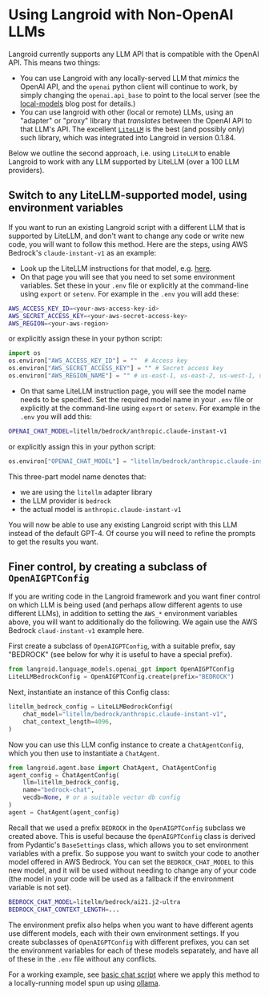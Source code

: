 # Using Langroid with Non-OpenAI LLMs

Langroid currently supports any LLM API that is compatible with the OpenAI API. 
This means two things:

- You can use Langroid with any locally-served LLM that _mimics_ the OpenAI API, 
    and the `openai` python client will continue to work, by simply changing the 
    `openai.api_base` to point to the local server 
    (see the [local-models](../blog/posts/local-llm.md) blog post for details.)
- You can use langroid with other (local or remote) LLMs, using an "adapter" or "proxy" library that _translates_ 
    between the OpenAI API to that LLM's API. The excellent [`LiteLLM`](https://github.com/berriai/litellm)
   is the best (and possibly only) such library, which was integrated into Langroid in version 0.1.84.

Below we outline the second approach, i.e. using `LiteLLM` to enable Langroid to work with any LLM 
supported by LiteLLM (over a 100 LLM providers).

## Switch to any LiteLLM-supported model, using environment variables

If you want to run an existing Langroid script with a different LLM that is supported by LiteLLM,
and don't want to change any code or write new code, you will want to follow this method.
Here are the steps, using AWS Bedrock's `claude-instant-v1` as an example:

- Look up the LiteLLM instructions for that model, e.g. [here](https://docs.litellm.ai/docs/providers/bedrock#required-environment-variables).
- On that page you will see that you need to set some environment variables. 
Set these in your `.env` file or explicitly at the command-line using 
  `export` or `setenv`. For example in the `.env` you will add these:

```bash
AWS_ACCESS_KEY_ID=<your-aws-access-key-id>
AWS_SECRET_ACCESS_KEY=<your-aws-secret-access-key>
AWS_REGION=<your-aws-region>
```

or explicitly assign these in your python script:

```python
import os
os.environ["AWS_ACCESS_KEY_ID"] = ""  # Access key
os.environ["AWS_SECRET_ACCESS_KEY"] = "" # Secret access key
os.environ["AWS_REGION_NAME"] = "" # us-east-1, us-east-2, us-west-1, us-west-2
```

- On that same LiteLLM instruction page, you will see the model name needs to 
be specified. Set the required model name in your `.env` file or explicitly at the command-line using 
  `export` or `setenv`. For example in the `.env` you will add this:

```bash
OPENAI_CHAT_MODEL=litellm/bedrock/anthropic.claude-instant-v1
```
or explicitly assign this in your python script:

```python
os.environ["OPENAI_CHAT_MODEL"] = "litellm/bedrock/anthropic.claude-instant-v1"
```
This three-part model name denotes that:

- we are using the `litellm` adapter library
- the LLM provider is `bedrock`
- the actual model is `anthropic.claude-instant-v1`

You will now be able to use any existing Langroid script with this LLM
instead of the default GPT-4. Of course you will need to refine the prompts to get the 
results you want. 

## Finer control, by creating a subclass of `OpenAIGPTConfig`


If you are writing code in the Langroid framework and you want finer control on 
which LLM is being used (and perhaps allow different agents to use different LLMs),
in addition to setting the `AWS_*` environment variables above,
you will want to additionally do the following. We again use the AWS Bedrock `claud-instant-v1`
example here.

First create a subclass of `OpenAIGPTConfig`, with a suitable prefix, say 
"BEDROCK" (see below for why it is useful to have a special prefix).

```python
from langroid.language_models.openai_gpt import OpenAIGPTConfig
LiteLLMBedrockConfig = OpenAIGPTConfig.create(prefix="BEDROCK")
```

Next, instantiate an instance of this Config class:

```python
litellm_bedrock_config = LiteLLMBedrockConfig(
    chat_model="litellm/bedrock/anthropic.claude-instant-v1",
    chat_context_length=4096, 
)
```
Now you can use this LLM config instance to create a `ChatAgentConfig`, 
which you then use to instantiate a `ChatAgent`.

```python
from langroid.agent.base import ChatAgent, ChatAgentConfig
agent_config = ChatAgentConfig(
    llm=litellm_bedrock_config,
    name="bedrock-chat",
    vecdb=None, # or a suitable vector db config
)
agent = ChatAgent(agent_config)
```

Recall that we used a prefix `BEDROCK` in the `OpenAIGPTConfig` subclass we 
created above. This is useful because the `OpenAIGPTConfig` class is derived from 
Pydantic's `BaseSettings` class, which allows you to set environment variables
with a prefix. So suppose you want to switch your code to another model 
offered in AWS Bedrock. You can set the `BEDROCK_CHAT_MODEL` to this new model,
and it will be used without needing to change any of your code
(the model in your code will be used as a fallback if the environment variable is not set).

```bash
BEDROCK_CHAT_MODEL=litellm/bedrock/ai21.j2-ultra
BEDROCK_CHAT_CONTEXT_LENGTH=...
```

The environment prefix also helps when you want to have different agents use
different models, each with their own environment settings. If you create
subclasses of `OpenAIGPTConfig` with different prefixes, you can set the
environment variables for each of these models separately, and have all of these 
in the `.env` file without any conflicts.

For a working example, see [basic chat script](https://github.com/langroid/langroid/blob/main/examples/basic/chat.py)
where we apply this method to a locally-running model spun up using [ollama](https://github.com/jmorganca/ollama).





    